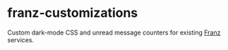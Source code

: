 # franz-customizations
Custom dark-mode CSS and unread message counters for existing [Franz](https://meetfranz.com/) services.
